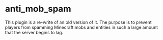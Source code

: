 # anti_mob_spam
This plugin is a re-write of an old version of it.
The purpose is to prevent players from spamming Minecraft mobs and entities in such a large amount that the server begins to lag.
